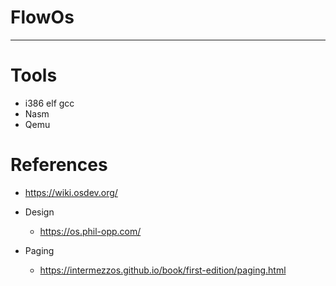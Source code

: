 # FlowOs
--------

# Tools

- i386 elf gcc
- Nasm
- Qemu

# References
- https://wiki.osdev.org/

- Design
    - https://os.phil-opp.com/

- Paging
    - https://intermezzos.github.io/book/first-edition/paging.html 
